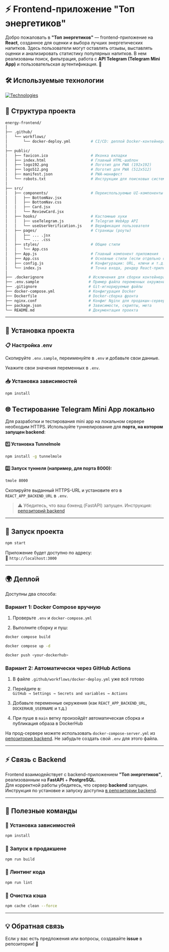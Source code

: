 # ⚡ Frontend-приложение "Топ энергетиков"

Добро пожаловать в **"Топ энергетиков"** — frontend-приложение на **React**, созданное для оценки и выбора лучших энергетических напитков. Здесь пользователи могут оставлять отзывы, выставлять оценки и анализировать статистику популярных напитков. В нем реализованы поиск, фильтрация, работа с **API Telegram (Telegram Mini App)** и пользовательская аутентификация. 🚀  

## 🛠 Используемые технологии

[![Technologies](https://skillicons.dev/icons?i=js,html,css,react)](https://skillicons.dev)

## 📂 Структура проекта  

```sh
energy-frontend/
│
├── .github/
│   └── workflows/
│       └── docker-deploy.yml         # CI/CD: деплой Docker-контейнера
│
├── public/
│   ├── favicon.ico                   # Иконка вкладки
│   ├── index.html                    # Главный HTML-шаблон
│   ├── logo192.png                   # Логотип для PWA (192x192)
│   ├── logo512.png                   # Логотип для PWA (512x512)
│   ├── manifest.json                 # PWA-манифест
│   └── robots.txt                    # Инструкции для поисковых систем
│
├── src/
│   ├── components/                   # Переиспользуемые UI-компоненты
│   │   ├── BottomNav.jsx
│   │   ├── BottomNav.css
│   │   ├── Card.jsx
│   │   └── ReviewCard.jsx
│   ├── hooks/                        # Кастомные хуки
│   │   ├── useTelegram.js            # Telegram WebApp API
│   │   └── useUserVerification.js    # Верификация пользователя
│   ├── pages/                        # Страницы (роуты)
│   │   ├── ... .jsx
│   │   └── ... .css
│   ├── styles/                       # Общие стили
│   │   └── App.css
│   ├── App.js                        # Главный компонент приложения
│   ├── App.css                       # Основные стили (если отдельно от layout)
│   ├── config.js                     # Конфигурации: URL, ключи и т.д.
│   └── index.js                      # Точка входа, рендер React-приложения
│
├── .dockerignore                    # Исключения для сборки контейнера
├── .env.sample                      # Пример файла переменных окружения
├── .gitignore                       # Git-игнорируемые файлы
├── docker-compose.yml               # Конфигурация Docker
├── Dockerfile                       # Docker-сборка фронта
├── nginx.conf                       # Конфиг Nginx для продакшн-сервера
├── package.json                     # Зависимости, скрипты, мета
└── README.md                        # Документация проекта
```

---

## 🔧 Установка проекта  

### 📋 Настройка .env
Скопируйте `.env.sample`, переименуйте в `.env` и добавьте свои данные.

Укажите свои значения переменных в `.env`.  

### 📥 Установка зависимостей  
```sh
npm install
```

## 🌐 Тестирование Telegram Mini App локально

Для разработки и тестирования mini app на локальном сервере необходим HTTPS. Используйте туннелирование для **порта, на котором запущен backend**:

#### 1️⃣ Установка Tunnelmole

```sh
npm install -g tunnelmole

```

#### 2️⃣ Запуск туннеля (например, для порта 8000):

```sh
tmole 8000

```

Скопируйте выданный HTTPS-URL и установите его в `REACT_APP_BACKEND_URL` в `.env`.

> ⚠️ Убедитесь, что ваш бэкенд (FastAPI) запущен. Инструкция: [репозиторий backend](https://github.com/dimi-try/energy-backend)

---

## 🚀 Запуск проекта

```sh
npm start
```

Приложение будет доступно по адресу:  
📍 `http://localhost:3000`

---

## 🌍 Деплой

Доступны два способа:

### Вариант 1: Docker Compose вручную

1.  Проверьте `.env` и `docker-compose.yml`
    
2.  Выполните сборку и пуш:
    


```sh
docker compose build
```
```sh
docker compose up -d
```
```sh
docker push <your-dockerhub>
```

### Вариант 2: Автоматически через GitHub Actions

1.  В файле `.github/workflows/docker-deploy.yml` уже всё готово
    
2.  Перейдите в:  
    `GitHub → Settings → Secrets and variables → Actions`
    
3.  Добавьте переменные окружения (как `REACT_APP_BACKEND_URL`, `DOCKERHUB_USERNAME` и т.д.)
    
4.  При пуше в `main` ветку произойдёт автоматическая сборка и публикация образа в DockerHub
    

На прод-сервере можете использовать `docker-compose-server.yml` из [репозитория backend](https://github.com/dimi-try/energy-backend). Не забудьте создать свой `.env` для этого файла.

---

## ⚡ Связь с Backend  

Frontend взаимодействует с backend-приложением **"Топ энергетиков"**, реализованным на **FastAPI** + **PostgreSQL**.  
Для корректной работы убедитесь, что сервер **backend** запущен. Инструкция по установке и запуску доступна [в репозитории backend](https://github.com/dimi-try/energy-backend).

---

## 🔧 Полезные команды  

### 📌 Установка зависимостей  
```sh
npm install
```
### 🚀 Запуск в продакшене  
```sh
npm run build
```
### 🔄 Линтинг кода  
```sh
npm run lint
```
### 🧹 Очистка кэша  
```sh
npm cache clean --force
```

---

## 💡 Обратная связь  

Если у вас есть предложения или вопросы, создавайте **issue** в репозитории! 🚀
